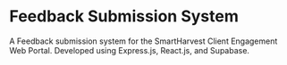 # Feedback Submission System

A Feedback submission system for the SmartHarvest Client Engagement Web Portal. Developed using Express.js, React.js, and Supabase.
